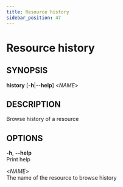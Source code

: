 ```yaml
---
title: Resource history
sidebar_position: 47
---
```


# Resource history

## SYNOPSIS

**history** \[**-h**\|**--help**\] \<*NAME*\>

## DESCRIPTION

Browse history of a resource

## OPTIONS

**-h**, **--help**  
Print help

\<*NAME*\>  
The name of the resource to browse history
